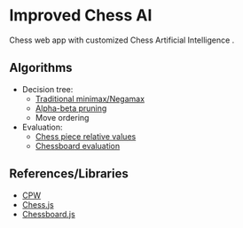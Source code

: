 # Improved Chess AI

Chess web app with customized Chess Artificial Intelligence .

## Algorithms 

- Decision tree: 
    - [Traditional minimax/Negamax](https://www.chessprogramming.org/Negamax)
    - [Alpha-beta pruning](https://www.chessprogramming.org/Alpha-Beta) 
    - Move ordering
- Evaluation:
    - [Chess piece relative values](https://www.chessprogramming.org/Simplified_Evaluation_Function)
    - [Chessboard evaluation](https://www.chessprogramming.org/Simplified_Evaluation_Function)

## References/Libraries

- [CPW](https://www.chessprogramming.org/)
- [Chess.js](https://github.com/jhlywa/chess.js)
- [Chessboard.js](http://chessboardjs.com/)

